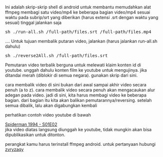 Ini adalah skrip-skrip shell di android untuk membantu memudahkan alat ffmpeg membagi satu video/mp4 ke beberapa bagian video/mp4 sesuai waktu pada subrip/srt yang diberikan (harus extensi .srt dengan waktu yang sesuai)
tinggal jalankan saja
<pre>
sh ./run-all.sh /full-path/files.srt /full-path/files.mp4
</pre>
....
Untuk tujuan membalik putaran video,
jalankan (harus jalankan run-all.sh dahulu)
<pre>sh ./reverse2All.sh /full-path/files.srt</pre>

Pemutaran video terbalik berguna untuk melewati klaim konten id di youtube.
unggah dahulu konten film ke youtube untuk mengujinya.
jika ditandai merah (diblokir di semua negara). gunakan skrip dari sini.

cara membalik video di sini bukan dari awal sampai akhir video secara penuh (a to z).
cara membalik video secara penuh akan mengacaukan alur adegan pada video.
jadi di sini, kita harus membagi video ke beberapa bagian.
dari bagian itu kita akan balikan pemutarannya/reversing.
setelah semua dibalik, lalu akan digabungkan kembali

perhatikan contoh video youtube di bawah

<a href="https://youtu.be/R_REy9JaPl4">Spiderman 1994 - S01E02</a>
<br/>
jika video diatas langsung diunggah ke youtube, tidak mungkin akan bisa dipublikasikan untuk ditonton.

perangkat kamu harus terinstall ffmpeg android.
untuk pertanyaan hubungi <a href="https://facebook.com/zvryzaqy">zvryzaqy</a>
